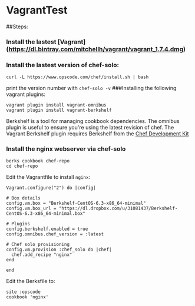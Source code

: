 # VagrantTest
##Steps:
### Install the lastest [Vagrant] (https://dl.bintray.com/mitchellh/vagrant/vagrant_1.7.4.dmg)
### Install the lastest version of chef-solo:
  ```
  curl -L https://www.opscode.com/chef/install.sh | bash
  ```
  print the version number with `chef-solo -v` 
###Installing the following vagrant plugins:
  ```
  vagrant plugin install vagrant-omnibus
  vagrant plugin install vagrant-berkshelf
  ```
  
  Berkshelf is a tool for managing cookbook dependencies. The omnibus plugin is useful to ensure you're using the latest revision of chef. 
  The Vagrant Berkshelf plugin requires Berkshelf from the [Chef Development Kit](https://downloads.getchef.com/chef-dk)
### Install the nginx webserver via chef-solo
  ```
  berks cookbook chef-repo
  cd chef-repo
  ```
  Edit the Vagrantfile to install `nginx`:
  ```
  Vagrant.configure("2") do |config|

  # Box details
  config.vm.box = "Berkshelf-CentOS-6.3-x86_64-minimal"
  config.vm.box_url = "https://dl.dropbox.com/u/31081437/Berkshelf-CentOS-6.3-x86_64-minimal.box"

  # Plugins
  config.berkshelf.enabled = true
  config.omnibus.chef_version = :latest

  # Chef solo provisioning
  config.vm.provision :chef_solo do |chef|
    chef.add_recipe "nginx"
  end

  end
  ```
  Edit the Berksfile to:
  ```
  site :opscode
  cookbook 'nginx'
  ```
